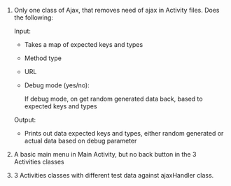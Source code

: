1. Only one class of Ajax, that removes need of ajax in Activity files. Does the following:
   
    Input:
    - Takes a map of expected keys and types
    - Method type
    - URL
    - Debug mode (yes/no):

      If debug mode, on get random generated data back, based to expected keys and types
      
    Output:
     - Prints out data expected keys and types, either random generated or actual data based on debug parameter
3. A basic main menu in Main Activity, but no back button in the 3 Activities classes
4. 3 Activities classes with different test data against ajaxHandler class.
